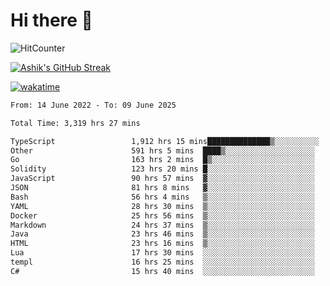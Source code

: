# Hi there 👋

![HitCounter](https://hits.seeyoufarm.com/api/count/incr/badge.svg?url=https%3A%2F%2Fgithub.com%2Fashrhmn1212%2Fhit-counter)

<!-- ![Contribution Graph](https://github-readme-activity-graph.cyclic.app/graph?username=ashrhmn) -->


<!-- [![Top Langs](https://github-readme-stats.vercel.app/api/top-langs/?username=ashrhmn&layout=compact&theme=synthwave&langs_count=10&card_width=445)](https://github.com/anuraghazra/github-readme-stats) -->

[![Ashik's GitHub Streak](https://github-readme-streak-stats.herokuapp.com/?user=ashrhmn&theme=blood&fire=DD7F1C&background=151515&dates=9f9f9f&border=DD2727)](https://git.io/streak-stats)

<!-- ![Ashik's GitHub stats](https://github-readme-stats.vercel.app/api/?username=ashrhmn&show_icons=true&title_color=fff&icon_color=79ff97&text_color=9f9f9f&bg_color=151515) -->

[![wakatime](https://wakatime.com/badge/user/3df86613-ba63-4631-8e65-0ff18e7becad.svg)](https://wakatime.com/@3df86613-ba63-4631-8e65-0ff18e7becad)

<!--START_SECTION:waka-->

```txt
From: 14 June 2022 - To: 09 June 2025

Total Time: 3,319 hrs 27 mins

TypeScript                 1,912 hrs 15 mins██████████████▒░░░░░░░░░░   57.61 %
Other                      591 hrs 5 mins  ████▒░░░░░░░░░░░░░░░░░░░░   17.81 %
Go                         163 hrs 2 mins  █▒░░░░░░░░░░░░░░░░░░░░░░░   04.91 %
Solidity                   123 hrs 20 mins █░░░░░░░░░░░░░░░░░░░░░░░░   03.72 %
JavaScript                 90 hrs 57 mins  ▓░░░░░░░░░░░░░░░░░░░░░░░░   02.74 %
JSON                       81 hrs 8 mins   ▓░░░░░░░░░░░░░░░░░░░░░░░░   02.44 %
Bash                       56 hrs 4 mins   ▒░░░░░░░░░░░░░░░░░░░░░░░░   01.69 %
YAML                       28 hrs 30 mins  ▒░░░░░░░░░░░░░░░░░░░░░░░░   00.86 %
Docker                     25 hrs 56 mins  ▒░░░░░░░░░░░░░░░░░░░░░░░░   00.78 %
Markdown                   24 hrs 37 mins  ▒░░░░░░░░░░░░░░░░░░░░░░░░   00.74 %
Java                       23 hrs 46 mins  ▒░░░░░░░░░░░░░░░░░░░░░░░░   00.72 %
HTML                       23 hrs 16 mins  ▒░░░░░░░░░░░░░░░░░░░░░░░░   00.70 %
Lua                        17 hrs 30 mins  ░░░░░░░░░░░░░░░░░░░░░░░░░   00.53 %
templ                      16 hrs 25 mins  ░░░░░░░░░░░░░░░░░░░░░░░░░   00.49 %
C#                         15 hrs 40 mins  ░░░░░░░░░░░░░░░░░░░░░░░░░   00.47 %
```

<!--END_SECTION:waka-->


<!--### Most Used Languages 
<img src="https://wakatime.com/share/@ashrhmn/24ecb986-5bf8-4607-af7f-0aab08908d8c.png" />

### Favourite Tools
<img src="https://wakatime.com/share/@ashrhmn/f4e08015-f3bc-460a-9228-95a3ba11c604.png" />-->

